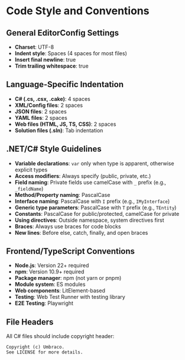 # Code Style and Conventions

## General EditorConfig Settings
- **Charset**: UTF-8
- **Indent style**: Spaces (4 spaces for most files)
- **Insert final newline**: true
- **Trim trailing whitespace**: true

## Language-Specific Indentation
- **C# (.cs, .csx, .cake)**: 4 spaces
- **XML/Config files**: 2 spaces
- **JSON files**: 2 spaces
- **YAML files**: 2 spaces
- **Web files (HTML, JS, TS, CSS)**: 2 spaces
- **Solution files (.sln)**: Tab indentation

## .NET/C# Style Guidelines
- **Variable declarations**: `var` only when type is apparent, otherwise explicit types
- **Access modifiers**: Always specify (public, private, etc.)
- **Field naming**: Private fields use camelCase with `_` prefix (e.g., `_fieldName`)
- **Method/Property naming**: PascalCase
- **Interface naming**: PascalCase with `I` prefix (e.g., `IMyInterface`)
- **Generic type parameters**: PascalCase with `T` prefix (e.g., `TEntity`)
- **Constants**: PascalCase for public/protected, camelCase for private
- **Using directives**: Outside namespace, system directives first
- **Braces**: Always use braces for code blocks
- **New lines**: Before else, catch, finally, and open braces

## Frontend/TypeScript Conventions
- **Node.js**: Version 22+ required
- **npm**: Version 10.9+ required
- **Package manager**: npm (not yarn or pnpm)
- **Module system**: ES modules
- **Web components**: LitElement-based
- **Testing**: Web Test Runner with testing library
- **E2E Testing**: Playwright

## File Headers
All C# files should include copyright header:
```
Copyright (c) Umbraco.
See LICENSE for more details.
```